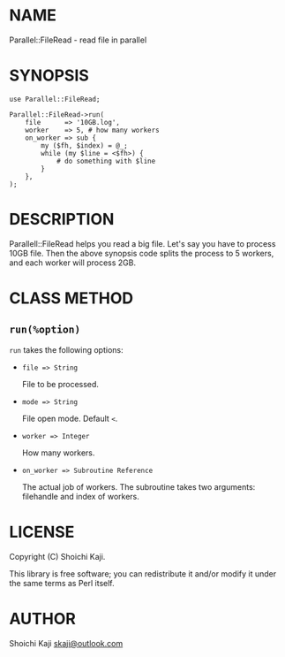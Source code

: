 # NAME

Parallel::FileRead - read file in parallel

# SYNOPSIS

    use Parallel::FileRead;

    Parallel::FileRead->run(
        file      => '10GB.log',
        worker    => 5, # how many workers
        on_worker => sub {
            my ($fh, $index) = @_;
            while (my $line = <$fh>) {
                # do something with $line
            }
        },
    );

# DESCRIPTION

Parallell::FileRead helps you read a big file.
Let's say you have to process 10GB file.
Then the above synopsis code splits the process to 5 workers, and
each worker will process 2GB.

# CLASS METHOD

## `run(%option)`

`run` takes the following options:

- `file => String`

    File to be processed.

- `mode => String`

    File open mode. Default `<`.

- `worker => Integer`

    How many workers.

- `on_worker => Subroutine Reference`

    The actual job of workers.
    The subroutine takes two arguments: filehandle and index of workers.

# LICENSE

Copyright (C) Shoichi Kaji.

This library is free software; you can redistribute it and/or modify
it under the same terms as Perl itself.

# AUTHOR

Shoichi Kaji <skaji@outlook.com>
